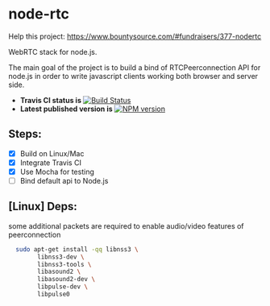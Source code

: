 node-rtc
========

Help this project: https://www.bountysource.com/#fundraisers/377-nodertc

WebRTC stack for node.js.

The main goal of the project is to build a bind of RTCPeerconnection API for node.js in order to write javascript clients working both browser and server side.

* **Travis CI status is** [![Build Status](https://travis-ci.org/helloIAmPau/node-rtc.png?branch=dev)](https://travis-ci.org/helloIAmPau/node-rtc)
* **Latest published version is** [![NPM version](https://badge.fury.io/js/node-rtc.png)](http://badge.fury.io/js/node-rtc)

## Steps:

- [x] Build on Linux/Mac
- [x] Integrate Travis CI
- [x] Use Mocha for testing
- [ ] Bind default api to Node.js

## [Linux] Deps:

some additional packets are required to enable audio/video features of peerconnection

```bash
  sudo apt-get install -qq libnss3 \
        libnss3-dev \
        libnss3-tools \
        libasound2 \
        libasound2-dev \
        libpulse-dev \
        libpulse0
```



